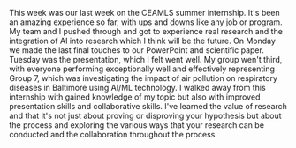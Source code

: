 This week was our last week on the CEAMLS summer internship. It's been an amazing experience so far, with ups and downs like any job or program. My team and I pushed through and got to experience real research and the integration of AI into research which I think will be the future. On Monday we made the last final touches to our PowerPoint and scientific paper. Tuesday was the presentation, which I felt went well. My group wen't third, with everyone performing exceptionally well and effectively representing Group 7, which was investigating the impact of air pollution on respiratory diseases in Baltimore using AI/ML technology. I walked away from this internship with gained knowledge of my topic but also with improved presentation skills and collaborative skills. I've learned the value of research and that it's not just about proving or disproving your hypothesis but about the process and exploring the various ways that your research can be conducted and the collaboration throughout the process.
